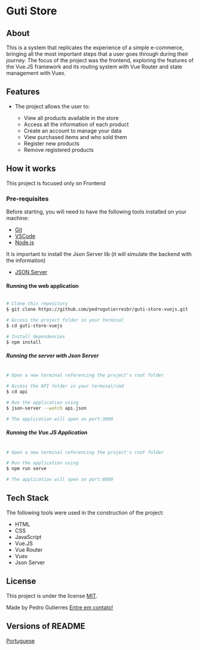 # Guti Store

## About

This is a system that replicates the experience of a simple e-commerce, bringing all the most important steps that a user goes through during their journey. The focus of the project was the frontend, exploring the features of the Vue.JS framework and its routing system with Vue Router and state management with Vuex.

## Features

-   The project allows the user to:

    -   View all products available in the store
    -   Access all the information of each product
    -   Create an account to manage your data
    -   View purchased items and who sold them
    -   Register new products
    -   Remove registered products

## How it works

This project is focused only on Frontend

### Pre-requisites

Before starting, you will need to have the following tools installed on your machine:

-   [Git](https://git-scm.com)
-   [VSCode](https://code.visualstudio.com/)
-   [Node.js](https://nodejs.org/en)

It is important to install the Json Server lib (it will simulate the backend with the information)

-   [JSON Server](https://www.npmjs.com/package/json-server)

#### Running the web application

```bash

# Clone this repository
$ git clone https://github.com/pedrogutierresbr/guti-store-vuejs.git

# Access the project folder in your terminal
$ cd guti-store-vuejs

# Install dependencies
$ npm install

```

##### Running the server with Json Server

```bash

# Open a new terminal referencing the project's root folder

# Access the API folder in your terminal/cmd
$ cd api

# Run the application using
$ json-server --watch api.json

# The application will open on port:3000

```

##### Running the Vue.JS Application

```bash

# Open a new terminal referencing the project's root folder

# Run the application using
$ npm run serve

# The application will open on port:8080

```

## Tech Stack

The following tools were used in the construction of the project:

-   HTML
-   CSS
-   JavaScript
-   Vue.JS
-   Vue Router
-   Vuex
-   Json Server

## License

This project is under the license [MIT](./LICENSE).

Made by Pedro Gutierres [Entre em contato!](https://www.linkedin.com/in/pedrogabrielgutierres/)

## Versions of README

[Portuguese](./README.md)
